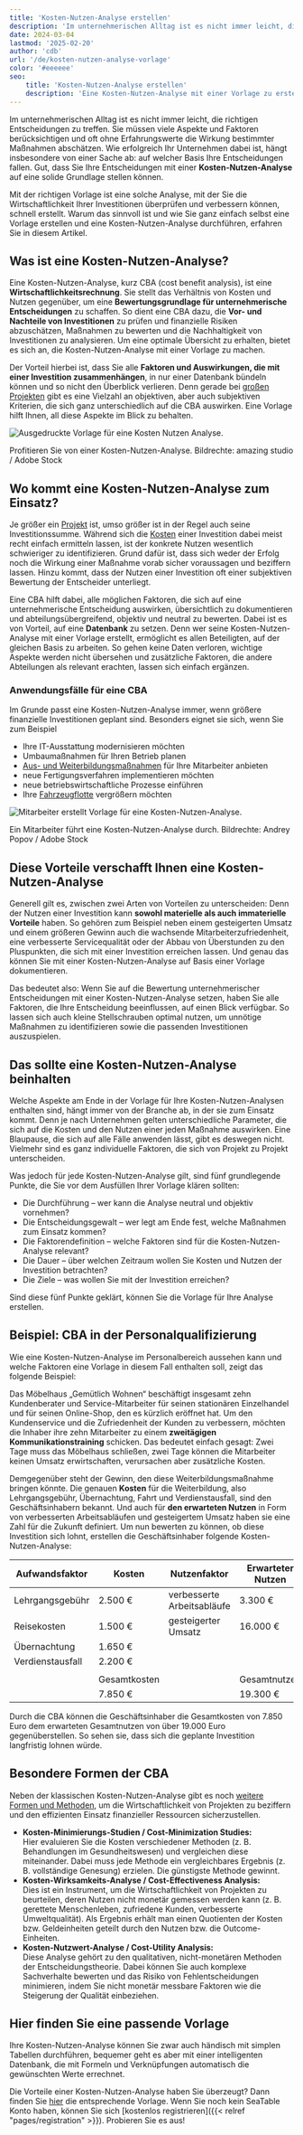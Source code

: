 ```yaml
---
title: 'Kosten-Nutzen-Analyse erstellen'
description: 'Im unternehmerischen Alltag ist es nicht immer leicht, die richtigen Entscheidungen zu treffen. Sie müssen viele Aspekte und Faktoren berücksichtigen und oft ohne Erfahrungswerte die Wirkung bestimmter Maßnahmen abschätzen. Wie erfolgreich Ihr Unternehmen dabei ist, hängt insbesondere von einer Sache ab: auf welcher Basis Ihre Entscheidungen fallen. Gut, dass Sie Ihre Entscheidungen mit einer Kosten-Nutzen-Analyse auf eine solide Grundlage stellen können.'
date: 2024-03-04
lastmod: '2025-02-20'
author: 'cdb'
url: '/de/kosten-nutzen-analyse-vorlage'
color: '#eeeeee'
seo:
    title: 'Kosten-Nutzen-Analyse erstellen'
    description: 'Eine Kosten-Nutzen-Analyse mit einer Vorlage zu erstellen ist praktisch, schnell und gewinnbringend. Wie es funktioniert, erfahren Sie hier.'
---
```


Im unternehmerischen Alltag ist es nicht immer leicht, die richtigen Entscheidungen zu treffen. Sie müssen viele Aspekte und Faktoren berücksichtigen und oft ohne Erfahrungswerte die Wirkung bestimmter Maßnahmen abschätzen. Wie erfolgreich Ihr Unternehmen dabei ist, hängt insbesondere von einer Sache ab: auf welcher Basis Ihre Entscheidungen fallen. Gut, dass Sie Ihre Entscheidungen mit einer **Kosten-Nutzen-Analyse** auf eine solide Grundlage stellen können.

Mit der richtigen Vorlage ist eine solche Analyse, mit der Sie die Wirtschaftlichkeit Ihrer Investitionen überprüfen und verbessern können, schnell erstellt. Warum das sinnvoll ist und wie Sie ganz einfach selbst eine Vorlage erstellen und eine Kosten-Nutzen-Analyse durchführen, erfahren Sie in diesem Artikel.

## Was ist eine Kosten-Nutzen-Analyse?

Eine Kosten-Nutzen-Analyse, kurz CBA (cost benefit analysis), ist eine **Wirtschaftlichkeitsrechnung**. Sie stellt das Verhältnis von Kosten und Nutzen gegenüber, um eine **Bewertungsgrundlage für unternehmerische Entscheidungen** zu schaffen. So dient eine CBA dazu, die **Vor- und Nachteile von Investitionen** zu prüfen und finanzielle Risiken abzuschätzen, Maßnahmen zu bewerten und die Nachhaltigkeit von Investitionen zu analysieren. Um eine optimale Übersicht zu erhalten, bietet es sich an, die Kosten-Nutzen-Analyse mit einer Vorlage zu machen.

Der Vorteil hierbei ist, dass Sie alle **Faktoren und Auswirkungen, die mit einer Investition zusammenhängen**, in nur einer Datenbank bündeln können und so nicht den Überblick verlieren. Denn gerade bei [großen Projekten](https://seatable.io/projektstrukturplan-vorlage/) gibt es eine Vielzahl an objektiven, aber auch subjektiven Kriterien, die sich ganz unterschiedlich auf die CBA auswirken. Eine Vorlage hilft Ihnen, all diese Aspekte im Blick zu behalten.

![Ausgedruckte Vorlage für eine Kosten Nutzen Analyse.](https://seatable.io/wp-content/uploads/2022/08/Kosten-Nutzen-Analyse-Vorlage_AdobeStock_518582008-711x474.jpg)

Profitieren Sie von einer Kosten-Nutzen-Analyse. Bildrechte: amazing studio / Adobe Stock

## Wo kommt eine Kosten-Nutzen-Analyse zum Einsatz?

Je größer ein [Projekt](https://seatable.io/vorlagen-projektplanung/) ist, umso größer ist in der Regel auch seine Investitionssumme. Während sich die [Kosten](https://seatable.io/budgetplanung-vorlage/) einer Investition dabei meist recht einfach ermitteln lassen, ist der konkrete Nutzen wesentlich schwieriger zu identifizieren. Grund dafür ist, dass sich weder der Erfolg noch die Wirkung einer Maßnahme vorab sicher voraussagen und beziffern lassen. Hinzu kommt, dass der Nutzen einer Investition oft einer subjektiven Bewertung der Entscheider unterliegt.

Eine CBA hilft dabei, alle möglichen Faktoren, die sich auf eine unternehmerische Entscheidung auswirken, übersichtlich zu dokumentieren und abteilungsübergreifend, objektiv und neutral zu bewerten. Dabei ist es von Vorteil, auf eine **Datenbank** zu setzen. Denn wer seine Kosten-Nutzen-Analyse mit einer Vorlage erstellt, ermöglicht es allen Beteiligten, auf der gleichen Basis zu arbeiten. So gehen keine Daten verloren, wichtige Aspekte werden nicht übersehen und zusätzliche Faktoren, die andere Abteilungen als relevant erachten, lassen sich einfach ergänzen.

### Anwendungsfälle für eine CBA

Im Grunde passt eine Kosten-Nutzen-Analyse immer, wenn größere finanzielle Investitionen geplant sind. Besonders eignet sie sich, wenn Sie zum Beispiel

- Ihre IT-Ausstattung modernisieren möchten
- Umbaumaßnahmen für Ihren Betrieb planen
- [Aus- und Weiterbildungsmaßnahmen](https://seatable.io/workshop-planen/) für Ihre Mitarbeiter anbieten
- neue Fertigungsverfahren implementieren möchten
- neue betriebswirtschaftliche Prozesse einführen
- Ihre [Fahrzeugflotte](https://seatable.io/fuhrparkmanagement/) vergrößern möchten

![Mitarbeiter erstellt Vorlage für eine Kosten-Nutzen-Analyse.](images/Kosten-Nutzen-Analyse-Vorlage_AdobeStock_467514550.jpg)

Ein Mitarbeiter führt eine Kosten-Nutzen-Analyse durch. Bildrechte: Andrey Popov / Adobe Stock

## Diese Vorteile verschafft Ihnen eine Kosten-Nutzen-Analyse

Generell gilt es, zwischen zwei Arten von Vorteilen zu unterscheiden: Denn der Nutzen einer Investition kann **sowohl materielle als auch immaterielle Vorteile** haben. So gehören zum Beispiel neben einem gesteigerten Umsatz und einem größeren Gewinn auch die wachsende Mitarbeiterzufriedenheit, eine verbesserte Servicequalität oder der Abbau von Überstunden zu den Pluspunkten, die sich mit einer Investition erreichen lassen. Und genau das können Sie mit einer Kosten-Nutzen-Analyse auf Basis einer Vorlage dokumentieren.

Das bedeutet also: Wenn Sie auf die Bewertung unternehmerischer Entscheidungen mit einer Kosten-Nutzen-Analyse setzen, haben Sie alle Faktoren, die Ihre Entscheidung beeinflussen, auf einen Blick verfügbar. So lassen sich auch kleine Stellschrauben optimal nutzen, um unnötige Maßnahmen zu identifizieren sowie die passenden Investitionen auszuspielen.

## Das sollte eine Kosten-Nutzen-Analyse beinhalten

Welche Aspekte am Ende in der Vorlage für Ihre Kosten-Nutzen-Analysen enthalten sind, hängt immer von der Branche ab, in der sie zum Einsatz kommt. Denn je nach Unternehmen gelten unterschiedliche Parameter, die sich auf die Kosten und den Nutzen einer jeden Maßnahme auswirken. Eine Blaupause, die sich auf alle Fälle anwenden lässt, gibt es deswegen nicht. Vielmehr sind es ganz individuelle Faktoren, die sich von Projekt zu Projekt unterscheiden.

Was jedoch für jede Kosten-Nutzen-Analyse gilt, sind fünf grundlegende Punkte, die Sie vor dem Ausfüllen Ihrer Vorlage klären sollten:

- Die Durchführung – wer kann die Analyse neutral und objektiv vornehmen?
- Die Entscheidungsgewalt – wer legt am Ende fest, welche Maßnahmen zum Einsatz kommen?
- Die Faktorendefinition – welche Faktoren sind für die Kosten-Nutzen-Analyse relevant?
- Die Dauer – über welchen Zeitraum wollen Sie Kosten und Nutzen der Investition betrachten?
- Die Ziele – was wollen Sie mit der Investition erreichen?

Sind diese fünf Punkte geklärt, können Sie die Vorlage für Ihre Analyse erstellen.

## Beispiel: CBA in der Personalqualifizierung

Wie eine Kosten-Nutzen-Analyse im Personalbereich aussehen kann und welche Faktoren eine Vorlage in diesem Fall enthalten soll, zeigt das folgende Beispiel:

Das Möbelhaus „Gemütlich Wohnen“ beschäftigt insgesamt zehn Kundenberater und Service-Mitarbeiter für seinen stationären Einzelhandel und für seinen Online-Shop, den es kürzlich eröffnet hat. Um den Kundenservice und die Zufriedenheit der Kunden zu verbessern, möchten die Inhaber ihre zehn Mitarbeiter zu einem **zweitägigen Kommunikationstraining** schicken. Das bedeutet einfach gesagt: Zwei Tage muss das Möbelhaus schließen, zwei Tage können die Mitarbeiter keinen Umsatz erwirtschaften, verursachen aber zusätzliche Kosten.

Demgegenüber steht der Gewinn, den diese Weiterbildungsmaßnahme bringen könnte. Die genauen **Kosten** für die Weiterbildung, also Lehrgangsgebühr, Übernachtung, Fahrt und Verdienstausfall, sind den Geschäftsinhabern bekannt. Und auch für **den erwarteten Nutzen** in Form von verbesserten Arbeitsabläufen und gesteigertem Umsatz haben sie eine Zahl für die Zukunft definiert. Um nun bewerten zu können, ob diese Investition sich lohnt, erstellen die Geschäftsinhaber folgende Kosten-Nutzen-Analyse:

| Aufwandsfaktor   | Kosten       | Nutzenfaktor               | Erwarteter Nutzen |
| ---------------- | ------------ | -------------------------- | ----------------- |
| Lehrgangsgebühr  | 2.500 €      | verbesserte Arbeitsabläufe | 3.300 €           |
| Reisekosten      | 1.500 €      | gesteigerter Umsatz        | 16.000 €          |
| Übernachtung     | 1.650 €      |                            |                   |
| Verdienstausfall | 2.200 €      |                            |                   |
|                  |              |                            |                   |
|                  | Gesamtkosten |                            | Gesamtnutzen      |
|                  | 7.850 €      |                            | 19.300 €          |

Durch die CBA können die Geschäftsinhaber die Gesamtkosten von 7.850 Euro dem erwarteten Gesamtnutzen von über 19.000 Euro gegenüberstellen. So sehen sie, dass sich die geplante Investition langfristig lohnen würde.

## Besondere Formen der CBA

Neben der klassischen Kosten-Nutzen-Analyse gibt es noch [weitere Formen und Methoden](https://de.wikipedia.org/wiki/Kosten-Nutzen-Analyse), um die Wirtschaftlichkeit von Projekten zu beziffern und den effizienten Einsatz finanzieller Ressourcen sicherzustellen.

- **Kosten-Minimierungs-Studien / Cost-Minimization Studies:**  
   Hier evaluieren Sie die Kosten verschiedener Methoden (z. B. Behandlungen im Gesundheitswesen) und vergleichen diese miteinander. Dabei muss jede Methode ein vergleichbares Ergebnis (z. B. vollständige Genesung) erzielen. Die günstigste Methode gewinnt.
- **Kosten-Wirksamkeits-Analyse / Cost-Effectiveness Analysis:**  
   Dies ist ein Instrument, um die Wirtschaftlichkeit von Projekten zu beurteilen, deren Nutzen nicht monetär gemessen werden kann (z. B. gerettete Menschenleben, zufriedene Kunden, verbesserte Umweltqualität). Als Ergebnis erhält man einen Quotienten der Kosten bzw. Geldeinheiten geteilt durch den Nutzen bzw. die Outcome-Einheiten.
- **Kosten-Nutzwert-Analyse / Cost-Utility Analysis:**  
   Diese Analyse gehört zu den qualitativen, nicht-monetären Methoden der Entscheidungstheorie. Dabei können Sie auch komplexe Sachverhalte bewerten und das Risiko von Fehlentscheidungen minimieren, indem Sie nicht monetär messbare Faktoren wie die Steigerung der Qualität einbeziehen.

## Hier finden Sie eine passende Vorlage

Ihre Kosten-Nutzen-Analyse können Sie zwar auch händisch mit simplen Tabellen durchführen, bequemer geht es aber mit einer intelligenten Datenbank, die mit Formeln und Verknüpfungen automatisch die gewünschten Werte errechnet.

Die Vorteile einer Kosten-Nutzen-Analyse haben Sie überzeugt? Dann finden Sie [hier](https://seatable.io/vorlage/le5dfgmarq6nvyuzgyafwq/) die entsprechende Vorlage. Wenn Sie noch kein SeaTable Konto haben, können Sie sich [kostenlos registrieren]({{< relref "pages/registration" >}}). Probieren Sie es aus!
